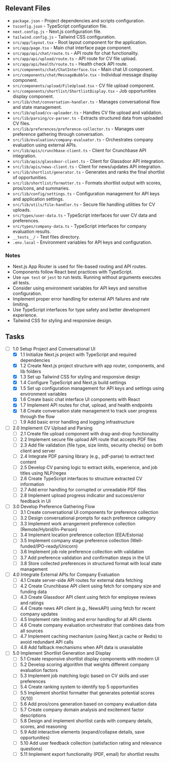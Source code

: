 ## Relevant Files

- `package.json` - Project dependencies and scripts configuration.
- `tsconfig.json` - TypeScript configuration file.
- `next.config.js` - Next.js configuration file.
- `tailwind.config.js` - Tailwind CSS configuration.
- `src/app/layout.tsx` - Root layout component for the application.
- `src/app/page.tsx` - Main chat interface page component.
- `src/app/api/chat/route.ts` - API route for chat functionality.
- `src/app/api/upload/route.ts` - API route for CV file upload.
- `src/app/api/health/route.ts` - Health check API route.
- `src/components/chat/ChatInterface.tsx` - Main chat UI component.
- `src/components/chat/MessageBubble.tsx` - Individual message display component.
- `src/components/upload/FileUpload.tsx` - CV file upload component.
- `src/components/shortlist/ShortlistDisplay.tsx` - Job opportunities display component.
- `src/lib/chat/conversation-handler.ts` - Manages conversational flow and state management.
- `src/lib/upload/cv-uploader.ts` - Handles CV file upload and validation.
- `src/lib/parsing/cv-parser.ts` - Extracts structured data from uploaded CV files.
- `src/lib/preferences/preference-collector.ts` - Manages user preference gathering through conversation.
- `src/lib/evaluation/company-evaluator.ts` - Orchestrates company evaluation using external APIs.
- `src/lib/apis/crunchbase-client.ts` - Client for Crunchbase API integration.
- `src/lib/apis/glassdoor-client.ts` - Client for Glassdoor API integration.
- `src/lib/apis/news-client.ts` - Client for news/updates API integration.
- `src/lib/shortlist/generator.ts` - Generates and ranks the final shortlist of opportunities.
- `src/lib/shortlist/formatter.ts` - Formats shortlist output with scores, pros/cons, and summaries.
- `src/lib/config/settings.ts` - Configuration management for API keys and application settings.
- `src/lib/utils/file-handler.ts` - Secure file handling utilities for CV uploads.
- `src/types/user-data.ts` - TypeScript interfaces for user CV data and preferences.
- `src/types/company-data.ts` - TypeScript interfaces for company evaluation results.
- `__tests__/` - Test files directory.
- `.env.local` - Environment variables for API keys and configuration.

### Notes

- Next.js App Router is used for file-based routing and API routes.
- Components follow React best practices with TypeScript.
- Use `npm test` or `jest` to run tests. Running without arguments executes all tests.
- Consider using environment variables for API keys and sensitive configuration.
- Implement proper error handling for external API failures and rate limiting.
- Use TypeScript interfaces for type safety and better development experience.
- Tailwind CSS for styling and responsive design.

## Tasks

- [ ] 1.0 Setup Project and Conversational UI
  - [x] 1.1 Initialize Next.js project with TypeScript and required dependencies
  - [x] 1.2 Create Next.js project structure with app router, components, and lib folders
  - [x] 1.3 Set up Tailwind CSS for styling and responsive design
  - [x] 1.4 Configure TypeScript and Next.js build settings
  - [x] 1.5 Set up configuration management for API keys and settings using environment variables
  - [x] 1.6 Create basic chat interface UI components with React
  - [x] 1.7 Implement API routes for chat, upload, and health endpoints
  - [x] 1.8 Create conversation state management to track user progress through the flow
  - [ ] 1.9 Add basic error handling and logging infrastructure

- [ ] 2.0 Implement CV Upload and Parsing
  - [ ] 2.1 Create file upload component with drag-and-drop functionality
  - [ ] 2.2 Implement secure file upload API route that accepts PDF files
  - [ ] 2.3 Add file validation (file type, size limits, security checks) on both client and server
  - [ ] 2.4 Integrate PDF parsing library (e.g., pdf-parse) to extract text content
  - [ ] 2.5 Develop CV parsing logic to extract skills, experience, and job titles using NLP/regex
  - [ ] 2.6 Create TypeScript interfaces to structure extracted CV information
  - [ ] 2.7 Add error handling for corrupted or unreadable PDF files
  - [ ] 2.8 Implement upload progress indicator and success/error feedback in UI

- [ ] 3.0 Develop Preference Gathering Flow
  - [ ] 3.1 Create conversational UI components for preference collection
  - [ ] 3.2 Design conversational prompts for each preference category
  - [ ] 3.3 Implement work arrangement preference collection (Remote/Hybrid/In-Person)
  - [ ] 3.4 Implement location preference collection (EEA/Estonia)
  - [ ] 3.5 Implement company stage preference collection (Well-funded/IPO-ready/Unicorn)
  - [ ] 3.6 Implement job role preference collection with validation
  - [ ] 3.7 Add preference validation and confirmation steps in the UI
  - [ ] 3.8 Store collected preferences in structured format with local state management

- [ ] 4.0 Integrate External APIs for Company Evaluation
  - [ ] 4.1 Create server-side API routes for external data fetching
  - [ ] 4.2 Create Crunchbase API client using fetch for company size and funding data
  - [ ] 4.3 Create Glassdoor API client using fetch for employee reviews and ratings
  - [ ] 4.4 Create news API client (e.g., NewsAPI) using fetch for recent company updates
  - [ ] 4.5 Implement rate limiting and error handling for all API clients
  - [ ] 4.6 Create company evaluation orchestrator that combines data from all sources
  - [ ] 4.7 Implement caching mechanism (using Next.js cache or Redis) to avoid redundant API calls
  - [ ] 4.8 Add fallback mechanisms when API data is unavailable

- [ ] 5.0 Implement Shortlist Generation and Display
  - [ ] 5.1 Create responsive shortlist display components with modern UI
  - [ ] 5.2 Develop scoring algorithm that weights different company evaluation factors
  - [ ] 5.3 Implement job matching logic based on CV skills and user preferences
  - [ ] 5.4 Create ranking system to identify top 5 opportunities
  - [ ] 5.5 Implement shortlist formatter that generates potential scores (X/10)
  - [ ] 5.6 Add pros/cons generation based on company evaluation data
  - [ ] 5.7 Create company domain analysis and excitement factor descriptions
  - [ ] 5.8 Design and implement shortlist cards with company details, scores, and reasoning
  - [ ] 5.9 Add interactive elements (expand/collapse details, save opportunities)
  - [ ] 5.10 Add user feedback collection (satisfaction rating and relevance questions)
  - [ ] 5.11 Implement export functionality (PDF, email) for shortlist results 